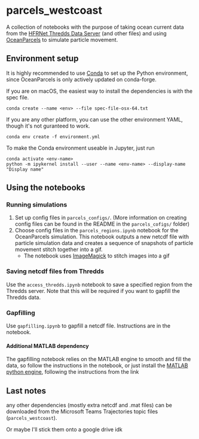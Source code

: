 # parcels_westcoast

A collection of notebooks with the purpose of taking ocean current data from the
[HFRNet Thredds Data Server](https://hfrnet-tds.ucsd.edu/) (and other files) and using
[OceanParcels](https://oceanparcels.org/) to simulate particle movement.

## Environment setup

It is highly recommended to use [Conda](https://conda.io/projects/conda/en/latest/user-guide/install/index.html)
to set up the Python environment, since OceanParcels is only actively updated on conda-forge.

If you are on macOS, the easiest way to install the dependencies is with the spec file.
```shell
conda create --name <env> --file spec-file-osx-64.txt
```

If you are any other platform, you can use the other environment YAML, though it's not guranteed
to work.
```shell
conda env create -f environment.yml
```

To make the Conda environment useable in Jupyter, just run
```shell
conda activate <env-name>
python -m ipykernel install --user --name <env-name> --display-name "Display name"
```

## Using the notebooks

### Running simulations

1. Set up config files in `parcels_configs/`. (More information on creating config files can be
found in the README in the `parcels_cofigs/` folder)
2. Choose config files in the `parcels_regions.ipynb` notebook for the OceanParcels simulation. This
notebook outputs a new netcdf file with particle simulation data and creates a sequence of snapshots
of particle movement stitch together into a gif.
	- The notebook uses [ImageMagick](https://imagemagick.org/index.php) to stitch images into a gif

### Saving netcdf files from Thredds

Use the `access_thredds.ipynb` notebook to save a specified region from the Thredds server. Note
that this will be required if you want to gapfill the Thredds data.

### Gapfilling

Use `gapfilling.ipynb` to gapfill a netcdf file. Instructions are in the notebook.

#### Additional MATLAB dependency

The gapfilling notebook relies on the MATLAB engine to smooth and fill the data, so follow the
instructions in the notebook, or just install the
[MATLAB python engine](https://www.mathworks.com/help/matlab/matlab-engine-for-python.html),
following the instructions from the link

## Last notes

any other dependencies (mostly extra netcdf and .mat files) can be downloaded from the Microsoft
Teams Trajectories topic files (`parcels_westcoast`).

Or maybe I'll stick them onto a google drive idk
